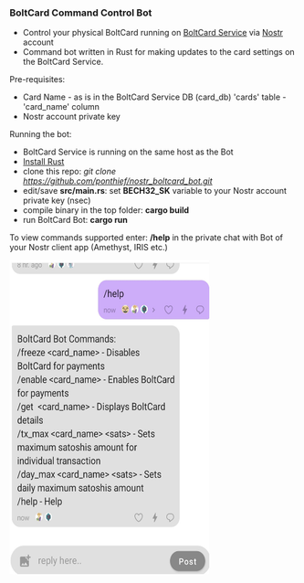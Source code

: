 ###  BoltCard Command Control Bot
 - Control your physical BoltCard running on [BoltCard Service](https://github.com/boltcard/boltcard) via [Nostr](https://nostr.how/en/what-is-nostr) account
 - Command bot written in Rust for making updates to the card settings on the BoltCard Service.

Pre-requisites:
- Card Name - as is in the BoltCard Service DB (card_db) 'cards' table - 'card_name' column
- Nostr account private key

Running the bot:
 - BoltCard Service is running on the same host as the Bot
 - [Install Rust](https://www.rust-lang.org/tools/install)
 - clone this repo: *git clone https://github.com/ponthief/nostr_boltcard_bot.git*
 - edit/save __src/main.rs__: set **BECH32_SK** variable to your Nostr account private key (nsec)
 - compile binary in the top folder: __cargo build__
 - run BoltCard Bot: __cargo run__

To view commands supported enter: __/help__ in the private chat with Bot of your Nostr client app (Amethyst, IRIS etc.)

<img src= "https://github.com/ponthief/nostroBolt/blob/master/nostr_boltcard_bot_help.jpg" width="350" height="550">
